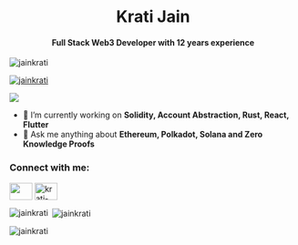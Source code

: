 <h1 align="center">Krati Jain</h1>
<h4 align="center">Full Stack Web3 Developer with 12 years experience</h4>

<p align="left"> <img src="https://komarev.com/ghpvc/?username=jainkrati&label=Profile%20views&color=0e75b6&style=flat" alt="jainkrati" /> </p>

<p align="left"> <a href="https://github.com/ryo-ma/github-profile-trophy"><img src="https://github-profile-trophy.vercel.app/?username=jainkrati" alt="jainkrati" /></a> </p>

<p align="left"> <a href="https://twitter.com/kratijain" target="blank"><img src="https://img.shields.io/twitter/follow/kratijain?logo=twitter&style=for-the-badge" /></a> </p>

- 🌱 I’m currently working on **Solidity, Account Abstraction, Rust, React, Flutter**
- 💬 Ask me anything about **Ethereum, Polkadot, Solana and Zero Knowledge Proofs**


<h3 align="left">Connect with me:</h3>
<p align="left">
<a href="https://twitter.com/kratijain" target="blank"><img align="center" src="https://raw.githubusercontent.com/rahuldkjain/github-profile-readme-generator/master/src/images/icons/Social/twitter.svg" height="30" width="40" /></a>
<a href="https://www.linkedin.com/in/krati-jain-56182460/" target="blank"><img align="center" src="https://raw.githubusercontent.com/rahuldkjain/github-profile-readme-generator/master/src/images/icons/Social/linked-in-alt.svg" alt="krati-jain-56182460" height="30" width="40" /></a>
  
</p>

<p><img align="left" src="https://github-readme-stats.vercel.app/api/top-langs?username=jainkrati&show_icons=true&locale=en&layout=compact" alt="jainkrati" /></p>

<p>&nbsp;<img align="center" src="https://github-readme-stats.vercel.app/api?username=jainkrati&show_icons=true&locale=en" alt="jainkrati" /></p>

<p><img align="center" src="https://github-readme-streak-stats.herokuapp.com/?user=jainkrati&" alt="jainkrati" /></p>



